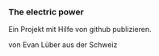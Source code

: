 ### The electric power
Ein Projekt mit Hilfe von github publizieren.

von Evan Lüber aus der Schweiz